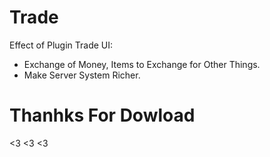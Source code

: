 # Trade

Effect of Plugin Trade UI:
+ Exchange of Money, Items to Exchange for Other Things.
+ Make Server System Richer.

# Thanhks For Dowload
<3 <3 <3
